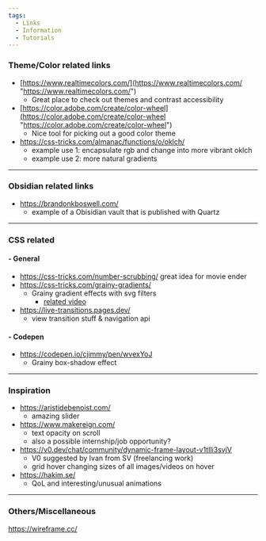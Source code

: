 ```yaml
---
tags:
  - Links
  - Information
  - Tutorials
---
```


### Theme/Color related links

- [https://www.realtimecolors.com/](https://www.realtimecolors.com/ "https://www.realtimecolors.com/")
  - Great place to check out themes and contrast accessibility
- [https://color.adobe.com/create/color-wheel](https://color.adobe.com/create/color-wheel "https://color.adobe.com/create/color-wheel")
  - Nice tool for picking out a good color theme
- https://css-tricks.com/almanac/functions/o/oklch/
   - example use 1: encapsulate rgb and change into more vibrant oklch
   - example use 2: more natural gradients

---

### Obsidian related links

- https://brandonkboswell.com/
  - example of a Obisidian vault that is published with Quartz

---

### CSS related

#### - General

- https://css-tricks.com/number-scrubbing/ great idea for movie ender
- https://css-tricks.com/grainy-gradients/
  - Grainy gradient effects with svg filters
    - [related video](https://www.youtube.com/watch?v=_ZFghigBmqo)
- https://live-transitions.pages.dev/
	- view transition stuff & navigation api

#### - Codepen

- https://codepen.io/cjimmy/pen/wvexYoJ
  - Grainy box-shadow effect

---

### Inspiration

- https://aristidebenoist.com/
  - amazing slider
- https://www.makereign.com/
  - text opacity on scroll
  - also a possible internship/job opportunity?
- https://v0.dev/chat/community/dynamic-frame-layout-v1tIli3svjV
  - V0 suggested by Ivan from SV (freelancing work)
  - grid hover changing sizes of all images/videos on hover
- https://hakim.se/
  - QoL and interesting/unusual animations

---

### Others/Miscellaneous

https://wireframe.cc/
